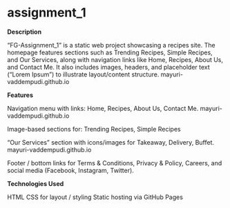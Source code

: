 # assignment_1
<b>Description</b>

“FG-Assignment_1” is a static web project showcasing a recipes site. The homepage features sections such as Trending Recipes, Simple Recipes, and Our Services, along with navigation links like Home, Recipes, About Us, and Contact Me. It also includes images, headers, and placeholder text (“Lorem Ipsum”) to illustrate layout/content structure. 
mayuri-vaddempudi.github.io

<b>Features</b>

Navigation menu with links: Home, Recipes, About Us, Contact Me. 
mayuri-vaddempudi.github.io

Image-based sections for: Trending Recipes, Simple Recipes 


“Our Services” section with icons/images for Takeaway, Delivery, Buffet. 
mayuri-vaddempudi.github.io

Footer / bottom links for Terms & Conditions, Privacy & Policy, Careers, and social media (Facebook, Instagram, Twitter).

<b>Technologies Used</b>

HTML
CSS for layout / styling 
Static hosting via GitHub Pages
